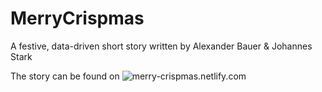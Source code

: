 # MerryCrispmas
A festive, data-driven short story written by Alexander Bauer &amp; Johannes Stark

The story can be found on
![merry-crispmas.netlify.com](https://merry-crispmas.netlify.com)